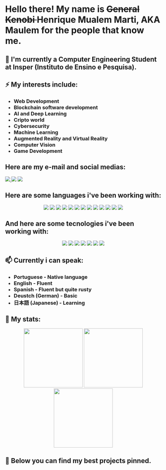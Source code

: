 <strong>
    <h1>
        <span align="left">
            Hello there! My name is
        </span>
        <strike>
            General Kenobi 
        </strike>
        <span>
            Henrique Mualem Marti, AKA Maulem for the people that know me.
        </span>
    </h1>
</strong>
<h2 align="left">
    🔭 I'm currently a Computer Engineering Student at Insper (Instituto de Ensino e Pesquisa).
</h2>
<h2 align="left">
    ⚡ My interests include:
</h2>
<h3 align="left">
    <ul>
        <li>Web Development</li>
        <li>Blockchain software development</li>
        <li>AI and Deep Learning</li>
        <li>Cripto world</li>
        <li>Cybersecurity</li>
        <li>Machine Learning</li>
        <li>Augmented Reality and Virtual Reality</li>
        <li>Computer Vision</li>
        <li>Game Development</li>
    </ul>
</h3>
<h2 align="left">
    Here are my e-mail and social medias:
</h2>
<div>
    <a href="mailto:henriquemmarti@gmail.com">
        <img src="https://img.shields.io/badge/Gmail-D14836?style=for-the-badge&logo=gmail&logoColor=white"/>
    </a>
    <a href="https://instagram.com/maulem_" target="_blank">
        <img src="https://img.shields.io/badge/-Instagram-%23E4405F?style=for-the-badge&logo=instagram&logoColor=white" target="_blank"></a>
    <a href="http://estruyf-github.azurewebsites.net/api/VisitorHit?user=Maulem&repo=Maulem&countColorcountColor">
        <img src="http://estruyf-github.azurewebsites.net/api/VisitorHit?user=Maulem&repo=Maulem&countColorcountColor">
    </a>
</div>
<h2 align="left">
    Here are some languages i've been working with:
</h2>
<div align="center">

![](https://img.shields.io/badge/-Python-informational?style=for-the-badge&logo=python&color=000000)
![](https://img.shields.io/badge/-Java-informational?style=for-the-badge&logo=Java&color=000000)
![](https://img.shields.io/badge/solidity-informational?style=for-the-badge&logo=solidity&color=000000)
![](https://img.shields.io/badge/vyper-informational?style=for-the-badge&logo=Vyper&color=000000)
![](https://img.shields.io/badge/-MySQL-informational?style=for-the-badge&logo=mySQL&color=000000)
![](https://img.shields.io/badge/C-000000?style=for-the-badge&logo=c&logoColor=00599C)
![](https://img.shields.io/badge/-c++-black?style=for-the-badge&logo=c%2B%2B&logoColor=00599C)
![](https://img.shields.io/badge/-HTML-informational?style=for-the-badge&logo=html5&color=000000)
![](https://img.shields.io/badge/-CSS-informational?style=for-the-badge&logo=css3&color=000000)
![](https://img.shields.io/badge/-JavaScript-informational?style=for-the-badge&logo=JavaScript&color=000000)
![](https://img.shields.io/badge/Assembly-informational?style=for-the-badge&logo=Assembly&color=000000)
![](https://img.shields.io/badge/Batch-informational?style=for-the-badge&logo=Batch&color=000000)
![](https://img.shields.io/badge/VHDL-informational?style=for-the-badge&logo=VHDL&color=000000)

</div>

<h2 align="left">
    And here are some tecnologies i've been working with:
</h2>
<div align="center">

![](https://img.shields.io/badge/React-000000?style=for-the-badge&logo=react&logoColor=61DAFB)
![](https://img.shields.io/badge/Node.js-000000?style=for-the-badge&logo=nodedotjs&logoColor=339933)
![](https://img.shields.io/badge/-GitHub-informational?style=for-the-badge&logo=github&&color=000000)
![](https://img.shields.io/badge/-MongoDB-informational?style=for-the-badge&logo=MongoDB&mongodbColor=white&color=000000)
![](https://img.shields.io/badge/Jupyter-000000.svg?&style=for-the-badge&logo=Jupyter&logoColor=F37626)
![](https://img.shields.io/badge/Unity-informational?style=for-the-badge&logo=Unity&color=000000)
![](https://img.shields.io/badge/Unreal%20Engine%204-informational?style=for-the-badge&logo=UnrealEngine&color=000000)

</div>
<h2 align="left">
    📫 Currently i can speak:
</h2>
<h3 align="left">
    <ul>
        <li>Portuguese - Native language</li>
        <li>English - Fluent</li>
        <li>Spanish - Fluent but quite rusty</li>
        <li>Deustch (German) - Basic</li>
        <li>日本語 (Japanese) - Learning</li>
    </ul>
</h3>
<h2 align="left">
    👯 My stats:
</h2>
<div align="center">
    <img height="190em" src="https://github-readme-stats.vercel.app/api?username=Maulem&show_icons=true&theme=tokyonight&include_all_commits=true&count_private=true"/>
    <img height="190em" src="https://github-readme-stats.vercel.app/api/top-langs/?username=Maulem&layout=compact&langs_count=7&theme=dracula"/>
    <img height="190em" src="https://github-readme-streak-stats.herokuapp.com/?user=Maulem&theme=tokyonight"/>
</div>
<h2 align="left">
    🌱 Below you can find my best projects pinned.
</h2>

<!--
**Maulem/Maulem** is a ✨ _special_ ✨ repository because its `README.md` (this file) appears on your GitHub profile.

Here are some ideas to get you started:

- 🔭 I’m currently working on ...
- 🌱 I’m currently learning ...
- 👯 I’m looking to collaborate on ...
- 🤔 I’m looking for help with ...
- 💬 Ask me about ...
- 📫 How to reach me: ...
- 😄 Pronouns: ...
- ⚡ Fun fact: ...
-->
